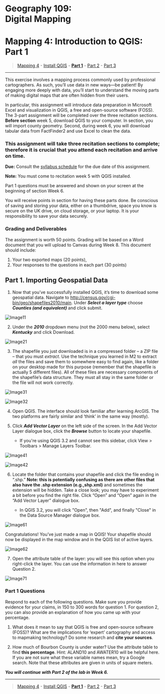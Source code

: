 # Geography 109:<br>Digital Mapping

# Mapping 4: Introduction to QGIS: Part 1

> [Mapping 4](../README.md) - [Install QGIS](../Install_QGIS/M4_Install_QGIS.md) - [**Part 1**](M4_Part_1.md) - [Part 2](../Part_2/M4_Part_2.md) - [Part 3](../Part_3/M4_Part_3.md)

___

This exercise involves a mapping process commonly used by professional cartographers. As such, you’ll use data in new ways—be patient! By engaging more deeply with data, you’ll start to understand the moving parts of making digital maps that are often hidden from their users.

In particular, this assignment will introduce data preparation in Microsoft Excel and visualization in QGIS, a free and open-source software (FOSS). The 3-part assignment will be completed over the three recitation sections. **Before section** week 5, download QGIS to your computer. In section, you will import county geometry. Second, during week 6, you will download tabular data from FactFinder2 and use Excel to clean the data.

### This assignment will take three recitation sections to complete; therefore it is crucial that you attend each recitation and arrive on time.

**Due:** Consult the [syllabus schedule](../../syllabus.md#viii-schedule) for the due date of this assignment.

**Note:** You must come to recitation week 5 with QGIS installed.

Part 1 questions must be answered and shown on your screen at the beginning of section Week 6.

You will receive points in section for having these parts done. Be conscious of saving and storing your data, either on a thumbdrive, space you know is secure on the UK drive, on cloud storage, or your laptop. It is your responsibility to save your data securely.

### Grading and Deliverables 

The assignment is worth 50 points. Grading will be based on a Word document that you will upload to Canvas during Week 8. This document should include:

1. Your two exported maps (20 points),
2. Your responses to the questions in each part (30 points)

## Part 1. Importing Geospatial Data

1. Now that you’ve successfully installed QGIS, it’s time to download some geospatial data. Navigate to http://census.gov/cgi-bin/geo/shapefiles2010/main. Under **_Select a layer type_** choose **_Counties (and equivalent)_** and click submit.

![Image11](images/Image11.jpeg)

2. Under the **_2010_** dropdown menu (not the 2000 menu below), select **_Kentucky_** and click Download.

![Image21](images/Image21.jpeg)

3. The shapefile you just downloaded is in a compressed folder – a ZIP file – that you must _extract_. Use the technique you learned in M2 to extract _all_ the files and save them to somewhere easy to find again, like a folder on your desktop made for this purpose (remember that the shapefile is actually 5 different files). All of these files are necessary components of the shapefile’s data structure. They must all stay in the same folder or the file will not work correctly.

![Image31](images/Image31.jpeg)

![Image32](images/Image32.jpeg)

4. Open QGIS. The interface should look familiar after learning ArcGIS. The two platforms are fairly similar and ‘think’ in the same way (mostly).

5. Click **_Add Vector Layer_** on the left side of the screen. In the Add Vector Layer dialogue box, click the **_Browse_** button to locate your shapefile.

    * If you're using QGIS 3.2 and cannot see this sidebar, click View > Toolbars > Manage Layers Toolbar.

![Image41](images/Image51.jpeg)

![Image42](images/Image52.jpeg)

6. Locate the folder that contains your shapefile and click the file ending in “.shp.” **Note: this is potentially confusing as there are other files that also have the .shp extension (e.g.,shp.xml)** and sometimes the extension will be hidden. Take a close look; you may have to experiment a bit before you find the right file. Click “Open” and “Open” again in the “Add Vector Layer” dialogue box.

    * In QGIS 3.2, you will click "Open", then "Add", and finally "Close" in the Data Source Manager dialogue box.

![Image61](images/Image61.jpeg)

Congratulations! You’ve just made a map in QGIS! Your shapefile should now be displayed in the map window and in the QGIS list of active layers.

![Image62](images/Image62.jpeg)

7. Open the attribute table of the layer: you will see this option when you right-click the layer. You can use the information in here to answer Question 2.

![Image71](images/Image71.jpeg)

### Part 1 Questions

Respond to each of the following questions. Make sure you provide evidence for your claims, in 150 to 300 words for question 1. For question 2, you can also provide an explanation of how you came up with your percentage.

1. What does it mean to say that QGIS is free and open-source software (FOSS)? What are the implications for ‘expert’ cartography and access to mapmaking technology? Do some research and **cite your sources**.

2. How much of Bourbon County is under water? Use the attribute table to find **this percentage**. Hint: ALAND10 and AWATER10 will be helpful here. If you are not sure what these variable names mean, try a Google search. Note that these attributes are given in units of square meters.

**_You will continue with Part 2 of the lab in Week 6._**

___

> [Mapping 4](../README.md) - [Install QGIS](../Install_QGIS/M4_Install_QGIS.md) - [**Part 1**](M4_Part_1.md) - [Part 2](../Part_2/M4_Part_2.md) - [Part 3](../Part_3/M4_Part_3.md)
